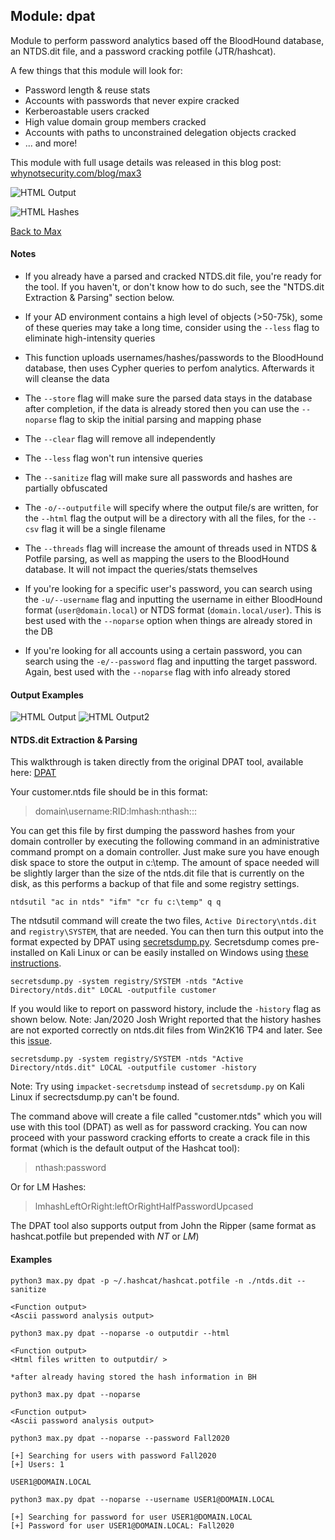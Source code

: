 ## Module: dpat

Module to perform password analytics based off the BloodHound database, an NTDS.dit file, and a password cracking potfile (JTR/hashcat).

A few things that this module will look for:
* Password length & reuse stats
* Accounts with passwords that never expire cracked
* Kerberoastable users cracked
* High value domain group members cracked
* Accounts with paths to unconstrained delegation objects cracked
* ... and more!

This module with full usage details was released in this blog post: [whynotsecurity.com/blog/max3](https://whynotsecurity.com/blog/max3/)

![HTML Output](https://github.com/knavesec/Max/blob/dpat/wiki/screenshots/dpat-htmloutput.png)

![HTML Hashes](https://github.com/knavesec/Max/blob/dpat/wiki/screenshots/dpat-htmlhashes.png)

[Back to Max](https://github.com/knavesec/Max)


#### Notes

* If you already have a parsed and cracked NTDS.dit file, you're ready for the tool. If you haven't, or don't know how to do such, see the "NTDS.dit Extraction & Parsing" section below.
* If your AD environment contains a high level of objects (>50-75k), some of these queries may take a long time, consider using the `--less` flag to eliminate high-intensity queries

* This function uploads usernames/hashes/passwords to the BloodHound database, then uses Cypher queries to perfom analytics. Afterwards it will cleanse the data
* The `--store` flag will make sure the parsed data stays in the database after completion, if the data is already stored then you can use the `--noparse` flag to skip the initial parsing and mapping phase
* The `--clear` flag will remove all independently
* The `--less` flag won't run intensive queries
* The `--sanitize` flag will make sure all passwords and hashes are partially obfuscated
* The `-o/--outputfile` will specify where the output file/s are written, for the `--html` flag the output will be a directory with all the files, for the `--csv` flag it will be a single filename
* The `--threads` flag will increase the amount of threads used in NTDS & Potfile parsing, as well as mapping the users to the BloodHound database. It will not impact the queries/stats themselves
* If you're looking for a specific user's password, you can search using the `-u/--username` flag and inputting the username in either BloodHound format (`user@domain.local`) or NTDS format (`domain.local/user`). This is best used with the `--noparse` option when things are already stored in the DB
* If you're looking for all accounts using a certain password, you can search using the `-e/--password` flag and inputting the target password. Again, best used with the `--noparse` flag with info already stored


#### Output Examples

![HTML Output](https://github.com/knavesec/Max/blob/dpat/wiki/screenshots/dpat-htmloutput.png "HTML Output")
![HTML Output2](https://github.com/knavesec/Max/blob/dpat/wiki/screenshots/dpat-htmlhashes.png "HTML Output2")


#### NTDS.dit Extraction & Parsing

This walkthrough is taken directly from the original DPAT tool, available here: [DPAT](https://github.com/clr2of8/DPAT)

Your customer.ntds file should be in this format:
> domain\username:RID:lmhash:nthash:::

You can get this file by first dumping the password hashes from your domain controller by executing the following command in an administrative command prompt on a domain controller. Just make sure you have enough disk space to store the output in c:\\temp. The amount of space needed will be slightly larger than the size of the ntds.dit file that is currently on the disk, as this performs a backup of that file and some registry settings.

```
ntdsutil "ac in ntds" "ifm" "cr fu c:\temp" q q
```

The ntdsutil command will create the two files, `Active Directory\ntds.dit` and `registry\SYSTEM`, that are needed. You can then turn this output into the format expected by DPAT using [secretsdump.py](https://github.com/CoreSecurity/impacket/blob/master/examples/secretsdump.py). Secretsdump comes pre-installed on Kali Linux or can be easily installed on Windows using [these instructions](https://medium.com/@airman604/installing-impacket-on-windows-ded7ba8bec9a).

```
secretsdump.py -system registry/SYSTEM -ntds "Active Directory/ntds.dit" LOCAL -outputfile customer
```

If you would like to report on password history, include the `-history` flag as shown below. Note: Jan/2020 Josh Wright reported that the history hashes are not exported correctly on ntds.dit files from Win2K16 TP4 and later. See this [issue](https://github.com/SecureAuthCorp/impacket/issues/656).

```
secretsdump.py -system registry/SYSTEM -ntds "Active Directory/ntds.dit" LOCAL -outputfile customer -history
```

Note: Try using `impacket-secretsdump` instead of `secretsdump.py` on Kali Linux if secrectsdump.py can't be found.

The command above will create a file called "customer.ntds" which you will use with this tool (DPAT) as well as for password cracking. You can now proceed with your password cracking efforts to create a crack file in this format (which is the default output of the Hashcat tool):

>nthash:password

Or for LM Hashes:
>lmhashLeftOrRight:leftOrRightHalfPasswordUpcased

The DPAT tool also supports output from John the Ripper (same format as hashcat.potfile but prepended with $NT$ or $LM$)


#### Examples

```
python3 max.py dpat -p ~/.hashcat/hashcat.potfile -n ./ntds.dit --sanitize

<Function output>
<Ascii password analysis output>
```

```
python3 max.py dpat --noparse -o outputdir --html

<Function output>
<Html files written to outputdir/ >
```

```
*after already having stored the hash information in BH

python3 max.py dpat --noparse

<Function output>
<Ascii password analysis output>
```

```
python3 max.py dpat --noparse --password Fall2020

[+] Searching for users with password Fall2020
[+] Users: 1

USER1@DOMAIN.LOCAL
```

```
python3 max.py dpat --noparse --username USER1@DOMAIN.LOCAL

[+] Searching for password for user USER1@DOMAIN.LOCAL
[+] Password for user USER1@DOMAIN.LOCAL: Fall2020
```
